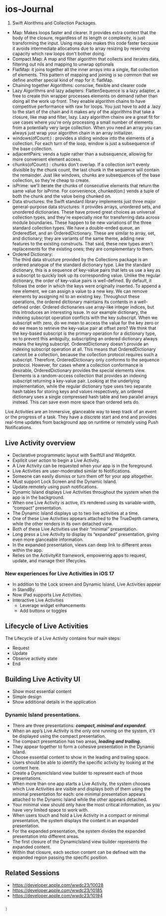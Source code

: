 # ios-Journal


1. Swift Alorithms and Collection Packages.
- Map: Makes loops faster and clearer. It provides extra context that the body of the closure, regardless of its length or complexity, is just transforming the input. Using map also makes this code faster because it avoids intermediate allocations due to array resizing by reserving capacity which raw loops don't bother doing.
- Compact Map: A map and filter algorithm that collects and iterates data, filtering out nils and mapping to unwrap optionals
- FlatMap: it joins together all the inner arrays into a single, flat collection of elements. This pattern of mapping and joining is so common that we define another special kind of map for it: flatMap. 
- Chaining together Algorithms: conscise, flexible and clearer code
- Lazy Algorithms and lazy adapters: FlattenSequence is a lazy adapter, a free to create thin wrapper processes elements on demand rather than doing all the work up front. They enable algorithm chains to have competitive performance with raw for loops. You just have to add a .lazy to the start of the chain and it makes any of the algorithms that take a closure, like map and filter, lazy. Lazy algorithm chains are a great fit for use cases where you're only processing a small number of elements from a potentially very large collection. When you need an array you can always just wrap your algorithm chain in an array initializer. 
- windows(ofCount:) : provides a sliding window into the elements of a collection. For each turn of the loop, window is just a subsequence of the base collection.
- adjacentPairs: vends a tuple rather than a subsequence, allowing for more convenient element access. 
- chunks(ofCount:) : chunks don't overlap. If a collection isn't evenly divisible by the chunk count, the last chunk in the sequence will contain the remainder. Just like windows, chunks are subsequences of the base collection, so they're cheap to create.
- isPrime: we'll iterate the chunks of consecutive elements that return the same value for isPrime. For convenience, chunked(on:) vends a tuple of both the chunk and the value being chunked on. 
- Data structures: the Swift standard library implements just three major general-purpose data structures: it provides arrays, unordered sets, and unordered dictionaries. These have proved great choices as universal collection types, and they're especially nice for transferring data across module boundaries. These happen to be new variations of the three standard collection types. We have a double-ended queue, an OrderedSet, and an OrderedDictionary. These are similar to array, set, and dictionary; they are variants of the same theme, adding new features to the existing constructs. That said, these new types aren't replacements for the existing ones; they are complementary to them. 
- Ordered Dictionary:  
The third data structure provided by the Collections package is an ordered analogue of the standard dictionary type. Like the standard dictionary, this is a sequence of key-value pairs that lets us use a key as a subscript to quickly look up its corresponding value. Unlike the regular dictionary, the order of key-value pairs is well-defined. By default, it follows the order in which the keys were originally inserted. To append a new element, we can assign a value to a new key. We can remove elements by assigning nil to an existing key. Throughout these operations, the ordered dictionary maintains its contents in a well-defined order.
Ordered dictionaries use array-like integer indices, but this introduces an interesting issue. In our example dictionary, the indexing subscript operation conflicts with the key subscript. When we subscript with zero, do we mean to access the value for the key zero or do we mean to retrieve the key-value pair at offset zero? We think that the key-based subscript is the primary operation for a dictionary type, so to prevent this ambiguity, subscripting an ordered dictionary always means the keying subscript. OrderedDictionary doesn't provide an indexing subscript operation at all. This means that OrderedDictionary cannot be a collection, because the collection protocol requires such a subscript. Therefore, OrderedDictionary only conforms to the sequence protocol. However, for cases where a collection conformance is desirable, OrderedDictionary provides the special elements view. Elements is a random-access collection that provides an indexing subscript returning a key-value pair. Looking at the underlying implementation, while the regular dictionary type uses two separate hash tables for storing keys and values respectively, an ordered dictionary uses a single compressed hash table and two parallel arrays instead. This can save even more space than ordered sets do.




Live Activities are an Immersive, glanceable way to keep track of an event or the progress of a task. They have a discrete start and end and provides real-time updates from background app on runtime or remotely using Push Notifications.

## Live Activity overview

* Declarative programmatic layout with SwiftUI and WidgetKit.
* Explicit user action to begin a Live Activity.
* A Live Activity can be requested when your app is in the foreground. 
* Live Activities are user-moderated similar to Notifications.
* Someone can easily dismiss or turn them off for your app altogether.
* Must support Lock Screen and the Dynamic Island. 
* Update remotely using push notifications.
* Dynamic Island displays Live Activities throughout the system when the app is in the background. 
* When one Live Activity is active, it’s rendered using its variable-width, “compact” presentation.
* The Dynamic Island displays up to two live activities at a time.
* One of these Live Activities appears attached to the TrueDepth camera, while the other renders in its own detached view.
* Both of these Live Activities use their “minimal” presentation.
* Long press a Live Activity to display its “expanded” presentation, giving even more glanceable information.
* In the expanded presentation, views can deep link to different areas within the app. 
* Relies on the ActivityKit framework, empowering apps to request, update, and manage their lifecycles.

### New experiences for Live Activities in iOS 17

* In addition to the Lock screen and Dynamic Island, Live Activities appear in StandBy.
* Now iPad supports Live Activities. 
* Interactive Live Activities 
   * Leverage widget enhancements
   * Add buttons or toggles


## Lifecycle of Live Activities

The Lifecycle of a Live Activity contains four main steps: 

* Request
* Update 
* Observe activity state
* End

## Building Live Activity UI

* Show most essential content
* Simple design
* Show additional details in the application

### Dynamic Island presentations.

 * There are three presentations: ***compact, minimal and expanded.***
 * When an app’s Live Activity is the only one running on the system, it’ll be displayed using the compact presentation.
 * The compact presentation has two areas, ***leading and trailing.***
 * They appear together to form a cohesive presentation in the Dynamic Island.
 * Choose essential content to show in the leading and trailing space.
 * Users should be able to identify the specific activity by looking at the content here.
 * Create a DynamicIsland view builder to represent each of those presentations. 
 * When more than one app starts a Live Activity, the system chooses which Live Activities are visible and displays both of them using the minimal presentation for each: one minimal presentation appears attached to the Dynamic Island while the other appears detached.
 * Your minimal view should only have the most critical information, as you have very limited space to work with.
 * When users touch and hold a Live Activity in a compact or minimal presentation, the system displays the content in an expanded presentation.
 * For the expanded presentation, the system divides the expanded presentation into different areas. 
 * The first closure of the DynamicIsland view builder represents the expanded content. 
 * Within that closure, each section content can be defined with the expanded region passing the specific position.



## Related Sessions

- https://developer.apple.com/wwdc23/10028
- https://developer.apple.com/wwdc23/10185
- https://developer.apple.com/wwdc23/10194



























```swift

}
```

